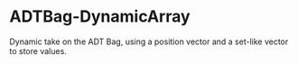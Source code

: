 # ADTBag-DynamicArray
Dynamic take on the ADT Bag, using a position vector and a set-like vector to store values.
